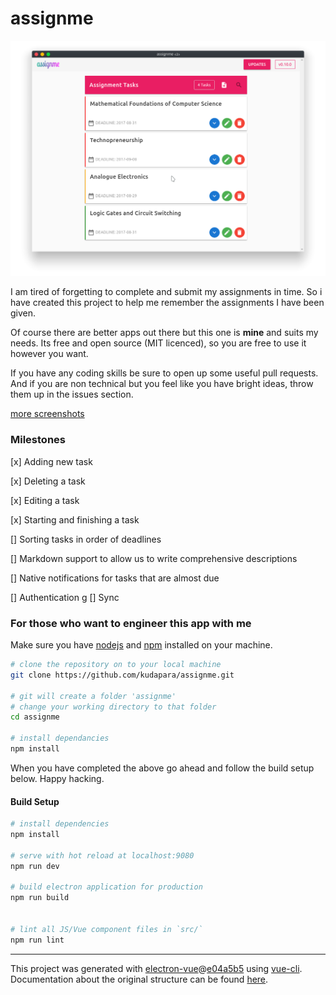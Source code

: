 # assignme

![image](screenshots/list_of_tasks.png) 

I am tired of forgetting to complete and submit my assignments in time. So i have created this project to help me remember the assignments I have been given.

Of course there are better apps out there but this one is **mine** and suits my needs. Its free and open source (MIT licenced), so you are free to use it however you want.

If you have any coding skills be sure to open up some useful pull requests. And if you are non technical but you feel like you have bright ideas, throw them up in the issues section.

[more screenshots](screenshots/readme.md)

### Milestones
[x] Adding new task

[x] Deleting a task

[x] Editing a task

[x] Starting and finishing a task

[] Sorting tasks in order of deadlines

[] Markdown support to allow us to write comprehensive descriptions

[] Native notifications for tasks that are almost due

[] Authentication
g
[] Sync

### For those who want to engineer this app with me

Make sure you have [nodejs](http://nodejs.org) and [npm](npmjs) installed on your machine.

```bash
# clone the repository on to your local machine
git clone https://github.com/kudapara/assignme.git

# git will create a folder 'assignme'
# change your working directory to that folder
cd assignme

# install dependancies
npm install
```

When you have completed the above go ahead and follow the build setup below. Happy hacking.

#### Build Setup

``` bash
# install dependencies
npm install

# serve with hot reload at localhost:9080
npm run dev

# build electron application for production
npm run build


# lint all JS/Vue component files in `src/`
npm run lint

```

---

This project was generated with [electron-vue](https://github.com/SimulatedGREG/electron-vue)@[e04a5b5](https://github.com/SimulatedGREG/electron-vue/tree/e04a5b5f09f63265939e00c9dc59a612d9da5bc8) using [vue-cli](https://github.com/vuejs/vue-cli). Documentation about the original structure can be found [here](https://simulatedgreg.gitbooks.io/electron-vue/content/index.html).

